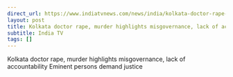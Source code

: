 ```yaml
---
direct_url: https://www.indiatvnews.com/news/india/kolkata-doctor-rape-murder-highlights-misgovernance-lack-of-accountability-eminent-citizens-demand-justice-in-open-letter-bengal-horror-latest-updates-2024-08-21-948011
layout: post
title: Kolkata doctor rape, murder highlights misgovernance, lack of accountability  Eminent persons demand justice
subtitle: India TV
tags: []
---
```


Kolkata doctor rape, murder highlights misgovernance, lack of accountability  Eminent persons demand justice
